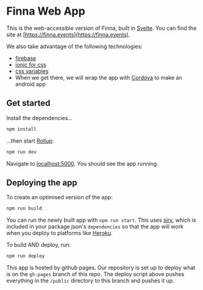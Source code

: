 # Finna Web App

This is the web-accessible version of Finna, built in [Svelte](https://svelte.dev). You can find the site at [https://finna.events](https://finna.events).

We also take advantage of the following technologies:

-   [firebase](https://firebase.google.com/docs/web/setup)
-   [ionic for css](https://ionicframework.com/docs/components)
-   [css variables](https://www.w3schools.com/css/css3_variables.asp)
-   When we get there, we will wrap the app with [Cordova](https://cordova.apache.org) to make an android app

## Get started

Install the dependencies...

```bash
npm install
```

...then start [Rollup](https://rollupjs.org):

```bash
npm run dev
```

Navigate to [localhost:5000](http://localhost:5000). You should see the app running.

## Deploying the app

To create an optimised version of the app:

```bash
npm run build
```

You can run the newly built app with `npm run start`. This uses [sirv](https://github.com/lukeed/sirv), which is included in your package.json's `dependencies` so that the app will work when you deploy to platforms like [Heroku](https://heroku.com).

To build AND deploy, run:

```bash
npm run deploy
```

This app is hosted by github pages. Our repository is set up to deploy what is on the `gh-pages` branch of this repo. The deploy script above pushes everything in the `/public` directory to this branch and pushes it up.
